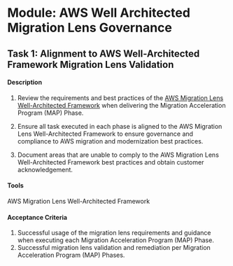 
# Module: AWS Well Architected Migration Lens Governance
## Task 1: Alignment to AWS Well-Architected Framework Migration Lens Validation
#### Description
1. Review the requirements and best practices of the [AWS Migration Lens Well-Architected Framework](https://docs.aws.amazon.com/wellarchitected/latest/migration-lens/migration-lens.html) when delivering the Migration Acceleration Program (MAP) Phase.

2. Ensure all task executed in each phase is aligned to the AWS Migration Lens Well-Architected Framework to ensure governance and compliance to AWS migration and modernization best practices.

3. Document areas that are unable to comply to the AWS Migration Lens Well-Architected Framework best practices and obtain customer acknowledgement. 
#### Tools
 AWS Migration Lens Well-Architected Framework
#### Acceptance Criteria
1. Successful usage of the migration lens requirements and guidance when executing each Migration Acceleration Program (MAP) Phase.
2. Successful migration lens validation and remediation per Migration Acceleration Program (MAP) Phases.
